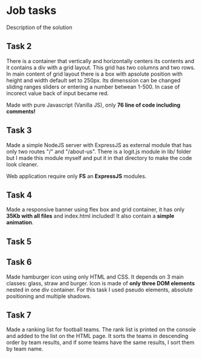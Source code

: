 # Job tasks

Description of the solution

## Task 2

There is a container that vertically and horizontally centers its contents and it contains a div with a grid layout. This grid has two columns and two rows. In main content of grid layout there is a box with apsolute position with height and width default set to 250px. Its dimenssion can be changed sliding ranges sliders or entering a number betwean 1-500. In case of incorect value back of input became red.

Made with pure Javascript (Vanilla JS), only **76 line of code including comments!**

## Task 3

Made a simple NodeJS server with ExpressJS as external module that has only two routes "/" and "/about-us". There is a logit.js module in lib/ folder but I made this module myself and put it in that directory to make the code look cleaner.

Web application require only **FS** an **ExpressJS** modules.

## Task 4

Made a responsive banner using flex box and grid container, it has only **35Kb with all files** and index.html included!
It also contain a **simple animation**.

## Task 5

## Task 6

Made hamburger icon using only HTML and CSS. It depends on 3 main classes: glass, straw and burger. Icon is made of **only three DOM elements** nested in one div container. For this task I used pseudo elements, absolute positioning and multiple shadows.

## Task 7

Made a ranking list for football teams. The rank list is printed on the console and added to the list on the HTML page. It sorts the teams in descending order by team results, and if some teams have the same results, I sort them by team name.
